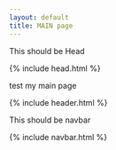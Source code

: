 ```yaml
---
layout: default
title: MAIN page
---
```


This should be Head

{% include head.html %}

test my main page

{% include header.html %}

This should be navbar

{% include navbar.html %}
